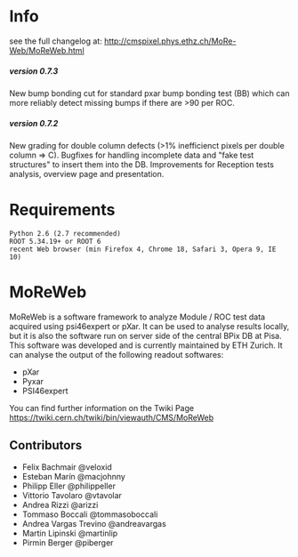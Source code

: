 Info
=======

see the full changelog at:
http://cmspixel.phys.ethz.ch/MoRe-Web/MoReWeb.html

##### version 0.7.3

New bump bonding cut for standard pxar bump bonding test (BB) which can more reliably detect missing bumps if there are >90 per ROC.


##### version 0.7.2

New grading for double column defects (>1% inefficienct pixels per double column => C). Bugfixes for handling incomplete data and "fake test structures" to insert them into the DB.
Improvements for Reception tests analysis, overview page and presentation.


Requirements
=======

    Python 2.6 (2.7 recommended)
    ROOT 5.34.19+ or ROOT 6
    recent Web browser (min Firefox 4, Chrome 18, Safari 3, Opera 9, IE 10)


MoReWeb
=======
MoReWeb is a software framework to analyze Module / ROC test data acquired using psi46expert or pXar. It can be used to analyse results locally, but it is also the software run on server side of the central BPix DB at Pisa. This software was developed and is currently maintained by ETH Zurich.
It can analyse the output of the following readout softwares:
* pXar
* Pyxar
* PSI46expert

You can find further information on the Twiki Page
https://twiki.cern.ch/twiki/bin/viewauth/CMS/MoReWeb


## Contributors
* Felix Bachmair @veloxid
* Esteban Marín @macjohnny
* Philipp Eller @philippeller
* Vittorio Tavolaro @vtavolar
* Andrea Rizzi @arizzi
* Tommaso Boccali @tommasoboccali
* Andrea Vargas Trevino @andreavargas
* Martin Lipinski  @martinlip
* Pirmin Berger @piberger
